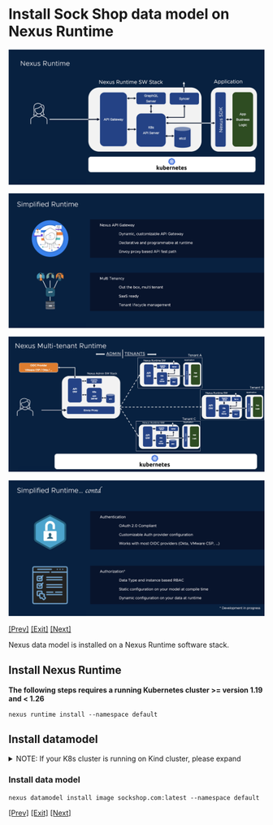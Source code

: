 # Install Sock Shop data model on Nexus Runtime

![NexusRuntime0](../images/Playground-9-Nexus-Runtime-0.png)

![NexusRuntime1](../images/Playground-9-Nexus-Runtime-1.png)

![NexusRuntime3](../images/Playground-9-Nexus-Runtime-3.png)

![NexusRuntime2](../images/Playground-10-Nexus-Runtime-2.png)

[[Prev]](Playground-SockShop-Compile-Datamodel.md) [[Exit]](../../README.md) [[Next]](Playground-SockShop-Access-Datamodel-API.md)

Nexus data model is installed on a Nexus Runtime software stack.
## Install Nexus Runtime

**The following steps requires a running Kubernetes cluster >= version 1.19 and < 1.26**

```
nexus runtime install --namespace default
```

## Install datamodel

<details><summary> NOTE: If your K8s cluster is running on Kind cluster, please expand</summary>

Load the data model image into your Kind sandbox.

```
kind load docker-image sockshop.com:latest --name <kind cluster name>
```
</details>

### Install data model
```
nexus datamodel install image sockshop.com:latest --namespace default
```

[[Prev]](Playground-SockShop-Compile-Datamodel.md) [[Exit]](../../README.md) [[Next]](Playground-SockShop-Access-Datamodel-API.md)
